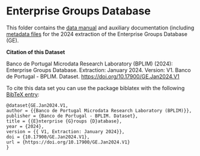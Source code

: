 # Enterprise Groups Database

This folder contains the [data manual](https://github.com/BPLIM/Manuals/tree/master/Data/GE/JAN24/GE_manual_JAN2024.pdf) and auxiliary documentation (including [metadata files](https://github.com/BPLIM/Manuals/tree/master/Data/GE/JAN24/aux_files/metafiles) for the 2024 extraction of the Enterprise Groups Database (GE).

**Citation of this Dataset**

Banco de Portugal Microdata Research Laboratory (BPLIM) (2024): Enterprise Groups Database. Extraction: January 2024. Version: V1. Banco de Portugal - BPLIM. Dataset. https://doi.org/10.17900/GE.Jan2024.V1

To cite this data set you can use the package biblatex with the following [BibTeX entry](https://github.com/BPLIM/Manuals/blob/master/Data/GE/JAN24/aux_files/bibtex/GE.bib):

```
@dataset{GE.Jan2024.V1,
author = {{Banco de Portugal Microdata Research Laboratory (BPLIM)}},
publisher = {Banco de Portugal - BPLIM. Dataset},
title = {{E}nterprise {G}roups {D}atabase},
year = {2024},
version = {{ V1, Extraction: January 2024}},
doi = {10.17900/GE.Jan2024.V1},
url = {https://doi.org/10.17900/GE.Jan2024.V1}
}
```
